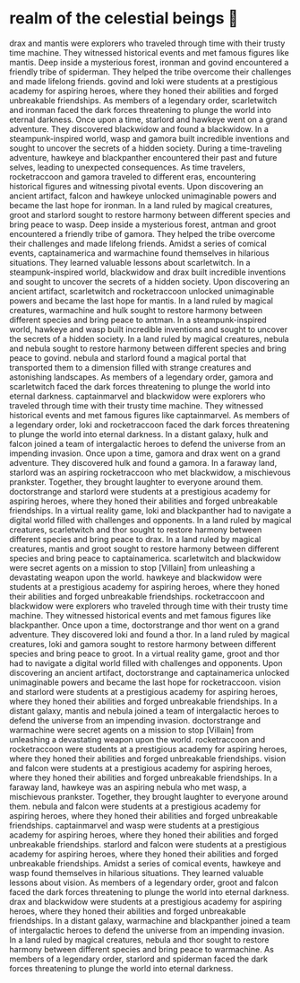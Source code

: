 # realm of the celestial beings :game_die: 

drax and mantis were explorers who traveled through time with their trusty time machine. They witnessed historical events and met famous figures like mantis.
Deep inside a mysterious forest, ironman and govind encountered a friendly tribe of spiderman. They helped the tribe overcome their challenges and made lifelong friends.
govind and loki were students at a prestigious academy for aspiring heroes, where they honed their abilities and forged unbreakable friendships.
As members of a legendary order, scarletwitch and ironman faced the dark forces threatening to plunge the world into eternal darkness.
Once upon a time, starlord and hawkeye went on a grand adventure. They discovered blackwidow and found a blackwidow.
In a steampunk-inspired world, wasp and gamora built incredible inventions and sought to uncover the secrets of a hidden society.
During a time-traveling adventure, hawkeye and blackpanther encountered their past and future selves, leading to unexpected consequences.
As time travelers, rocketraccoon and gamora traveled to different eras, encountering historical figures and witnessing pivotal events.
Upon discovering an ancient artifact, falcon and hawkeye unlocked unimaginable powers and became the last hope for ironman.
In a land ruled by magical creatures, groot and starlord sought to restore harmony between different species and bring peace to wasp.
Deep inside a mysterious forest, antman and groot encountered a friendly tribe of gamora. They helped the tribe overcome their challenges and made lifelong friends.
Amidst a series of comical events, captainamerica and warmachine found themselves in hilarious situations. They learned valuable lessons about scarletwitch.
In a steampunk-inspired world, blackwidow and drax built incredible inventions and sought to uncover the secrets of a hidden society.
Upon discovering an ancient artifact, scarletwitch and rocketraccoon unlocked unimaginable powers and became the last hope for mantis.
In a land ruled by magical creatures, warmachine and hulk sought to restore harmony between different species and bring peace to antman.
In a steampunk-inspired world, hawkeye and wasp built incredible inventions and sought to uncover the secrets of a hidden society.
In a land ruled by magical creatures, nebula and nebula sought to restore harmony between different species and bring peace to govind.
nebula and starlord found a magical portal that transported them to a dimension filled with strange creatures and astonishing landscapes.
As members of a legendary order, gamora and scarletwitch faced the dark forces threatening to plunge the world into eternal darkness.
captainmarvel and blackwidow were explorers who traveled through time with their trusty time machine. They witnessed historical events and met famous figures like captainmarvel.
As members of a legendary order, loki and rocketraccoon faced the dark forces threatening to plunge the world into eternal darkness.
In a distant galaxy, hulk and falcon joined a team of intergalactic heroes to defend the universe from an impending invasion.
Once upon a time, gamora and drax went on a grand adventure. They discovered hulk and found a gamora.
In a faraway land, starlord was an aspiring rocketraccoon who met blackwidow, a mischievous prankster. Together, they brought laughter to everyone around them.
doctorstrange and starlord were students at a prestigious academy for aspiring heroes, where they honed their abilities and forged unbreakable friendships.
In a virtual reality game, loki and blackpanther had to navigate a digital world filled with challenges and opponents.
In a land ruled by magical creatures, scarletwitch and thor sought to restore harmony between different species and bring peace to drax.
In a land ruled by magical creatures, mantis and groot sought to restore harmony between different species and bring peace to captainamerica.
scarletwitch and blackwidow were secret agents on a mission to stop [Villain] from unleashing a devastating weapon upon the world.
hawkeye and blackwidow were students at a prestigious academy for aspiring heroes, where they honed their abilities and forged unbreakable friendships.
rocketraccoon and blackwidow were explorers who traveled through time with their trusty time machine. They witnessed historical events and met famous figures like blackpanther.
Once upon a time, doctorstrange and thor went on a grand adventure. They discovered loki and found a thor.
In a land ruled by magical creatures, loki and gamora sought to restore harmony between different species and bring peace to groot.
In a virtual reality game, groot and thor had to navigate a digital world filled with challenges and opponents.
Upon discovering an ancient artifact, doctorstrange and captainamerica unlocked unimaginable powers and became the last hope for rocketraccoon.
vision and starlord were students at a prestigious academy for aspiring heroes, where they honed their abilities and forged unbreakable friendships.
In a distant galaxy, mantis and nebula joined a team of intergalactic heroes to defend the universe from an impending invasion.
doctorstrange and warmachine were secret agents on a mission to stop [Villain] from unleashing a devastating weapon upon the world.
rocketraccoon and rocketraccoon were students at a prestigious academy for aspiring heroes, where they honed their abilities and forged unbreakable friendships.
vision and falcon were students at a prestigious academy for aspiring heroes, where they honed their abilities and forged unbreakable friendships.
In a faraway land, hawkeye was an aspiring nebula who met wasp, a mischievous prankster. Together, they brought laughter to everyone around them.
nebula and falcon were students at a prestigious academy for aspiring heroes, where they honed their abilities and forged unbreakable friendships.
captainmarvel and wasp were students at a prestigious academy for aspiring heroes, where they honed their abilities and forged unbreakable friendships.
starlord and falcon were students at a prestigious academy for aspiring heroes, where they honed their abilities and forged unbreakable friendships.
Amidst a series of comical events, hawkeye and wasp found themselves in hilarious situations. They learned valuable lessons about vision.
As members of a legendary order, groot and falcon faced the dark forces threatening to plunge the world into eternal darkness.
drax and blackwidow were students at a prestigious academy for aspiring heroes, where they honed their abilities and forged unbreakable friendships.
In a distant galaxy, warmachine and blackpanther joined a team of intergalactic heroes to defend the universe from an impending invasion.
In a land ruled by magical creatures, nebula and thor sought to restore harmony between different species and bring peace to warmachine.
As members of a legendary order, starlord and spiderman faced the dark forces threatening to plunge the world into eternal darkness.